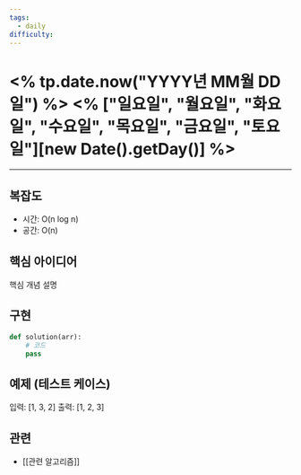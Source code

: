 ```yaml
---
tags:
  - daily
difficulty:
---
```


# <% tp.date.now("YYYY년 MM월 DD일") %> <% ["일요일", "월요일", "화요일", "수요일", "목요일", "금요일", "토요일"][new Date().getDay()] %>

---
## 복잡도
- 시간: O(n log n)
- 공간: O(n)

## 핵심 아이디어
핵심 개념 설명

## 구현
```python
def solution(arr):
    # 코드
    pass
```

## 예제 (테스트 케이스)
입력: [1, 3, 2]
출력: [1, 2, 3]

## 관련
- [[관련 알고리즘]]

